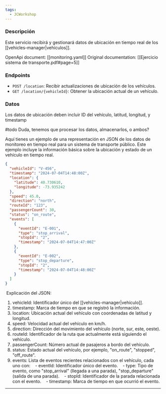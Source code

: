 ```yaml
---
tags:
  - JCWorkshop
---
```

### Descripción
Este servicio recibirá y gestionará datos de ubicación en tiempo real de los [[vehicles-manager|vehículos]].

OpenApi document: [[monitoring.yaml]]
Original documentation: [[Ejercicio sistema de transporte.pdf#page=5]]

### Endpoints
-  `POST /location`: Recibir actualizaciones de ubicación de los vehículos.
- `GET /location/{vehicleId}`: Obtener la ubicación actual de un vehículo.

### Datos
Los datos de ubicación deben incluir ID del vehículo, latitud, longitud, y timestamp

#todo Duda, tenemos que procesar los datos, almacenarlos, o ambos?

Aquí tienes un ejemplo de una representación en JSON de los datos de monitoreo en tiempo real para un sistema de transporte público. Este ejemplo incluye la información básica sobre la ubicación y estado de un vehículo en tiempo real.

```json
{
  "vehicleId": "V-456",
  "timestamp": "2024-07-04T14:48:00Z",
  "location": {
    "latitude": 40.730610,
    "longitude": -73.935242
  },
  "speed": 45.0,
  "direction": "north",
  "routeId": "123",
  "passengerCount": 30,
  "status": "on_route",
  "events": [
    {
      "eventId": "E-001",
      "type": "stop_arrival",
      "stopId": "2",
      "timestamp": "2024-07-04T14:47:00Z"
    },
    {
      "eventId": "E-002",
      "type": "stop_departure",
      "stopId": "2",
      "timestamp": "2024-07-04T14:48:00Z"
    }
  ]
}
```

 Explicación del JSON:
1. vehicleId: Identificador único del [[vehicles-manager|vehículo]].
2. timestamp: Marca de tiempo en que se registró la información.
3. location: Ubicación actual del vehículo con coordenadas de latitud y longitud.
4. speed: Velocidad actual del vehículo en km/h.
5. direction: Dirección del movimiento del vehículo (norte, sur, este, oeste).
6. routeId: Identificador de la ruta que actualmente está siguiendo el vehículo.
7. passengerCount: Número actual de pasajeros a bordo del vehículo.
8. status: Estado actual del vehículo, por ejemplo, "on_route", "stopped", "off_route".
9. events: Lista de eventos recientes relacionados con el vehículo, cada uno con:
   - eventId: Identificador único del evento.
   - type: Tipo de evento, como "stop_arrival" (llegada a una parada), "stop_departure" (salida de una parada).
   - stopId: Identificador de la parada relacionada con el evento.
   - timestamp: Marca de tiempo en que ocurrió el evento.

---

